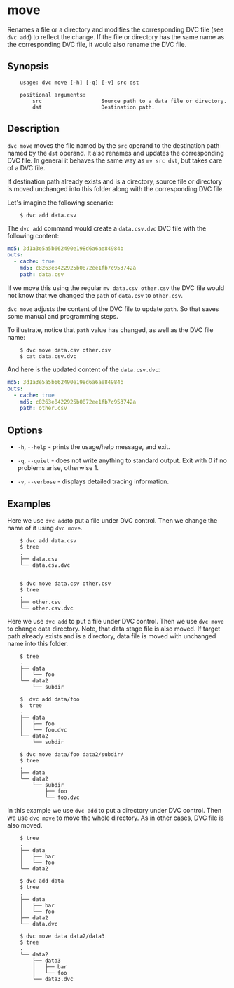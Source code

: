 # move

Renames a file or a directory and modifies the corresponding DVC file (see
`dvc add`) to reflect the change. If the file or directory has the same name as
the corresponding DVC file, it would also rename the DVC file.

## Synopsis

```usage
    usage: dvc move [-h] [-q] [-v] src dst

    positional arguments:
        src                   Source path to a data file or directory.
        dst                   Destination path.

```

## Description

`dvc move` moves the file named by the `src` operand to the destination path
named by the `dst` operand. It also renames and updates the corresponding DVC
file. In general it behaves the same way as `mv src dst`, but takes care of a
DVC file.

If destination path already exists and is a directory, source file or directory
is moved unchanged into this folder along with the corresponding DVC file.

Let's imagine the following scenario:

```dvc
    $ dvc add data.csv
```

The `dvc add` command would create a `data.csv.dvc` DVC file with the following
content:

```yaml
md5: 3d1a3e5a5b662490e198d6a6ae84984b
outs:
  - cache: true
    md5: c8263e8422925b0872ee1fb7c953742a
    path: data.csv
```

If we move this using the regular `mv data.csv other.csv` the DVC file would not
know that we changed the `path` of `data.csv` to `other.csv`.

`dvc move` adjusts the content of the DVC file to update `path`. So that saves
some manual and programming steps.

To illustrate, notice that `path` value has changed, as well as the DVC file
name:

```dvc
    $ dvc move data.csv other.csv
    $ cat data.csv.dvc
```

And here is the updated content of the `data.csv.dvc`:

```yaml
md5: 3d1a3e5a5b662490e198d6a6ae84984b
outs:
  - cache: true
    md5: c8263e8422925b0872ee1fb7c953742a
    path: other.csv
```

## Options

- `-h`, `--help` - prints the usage/help message, and exit.

- `-q`, `--quiet` - does not write anything to standard output. Exit with 0 if
  no problems arise, otherwise 1.

- `-v`, `--verbose` - displays detailed tracing information.

## Examples

Here we use `dvc add`to put a file under DVC control. Then we change the name of
it using `dvc move`.

```dvc
    $ dvc add data.csv
    $ tree
    .
    ├── data.csv
    └── data.csv.dvc


    $ dvc move data.csv other.csv
    $ tree
    .
    ├── other.csv
    └── other.csv.dvc
```

Here we use `dvc add` to put a file under DVC control. Then we use `dvc move` to
change data directory. Note, that data stage file is also moved. If target path
already exists and is a directory, data file is moved with unchanged name into
this folder.

```dvc
    $ tree
    .
    ├── data
    │   └── foo
    └── data2
        └── subdir

    $  dvc add data/foo
    $  tree
    .
    ├── data
    │   ├── foo
    │   └── foo.dvc
    └── data2
        └── subdir

    $ dvc move data/foo data2/subdir/
    $ tree
    .
    ├── data
    └── data2
        └── subdir
            ├── foo
            └── foo.dvc
```

In this example we use `dvc add` to put a directory under DVC control. Then we
use `dvc move` to move the whole directory. As in other cases, DVC file is also
moved.

```dvc
    $ tree
    .
    ├── data
    │   ├── bar
    │   └── foo
    └── data2

    $ dvc add data
    $ tree
    .
    ├── data
    │   ├── bar
    │   └── foo
    ├── data2
    └── data.dvc

    $ dvc move data data2/data3
    $ tree
    .
    └── data2
        ├── data3
        │   ├── bar
        │   └── foo
        └── data3.dvc
```
